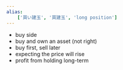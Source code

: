 ```yaml
---
alias:
    ['買い建玉', '買建玉', 'long position']
---
```

- buy side
- buy and own an asset (not right)
- buy first, sell later
- expecting the price will rise
- profit from holding long-term